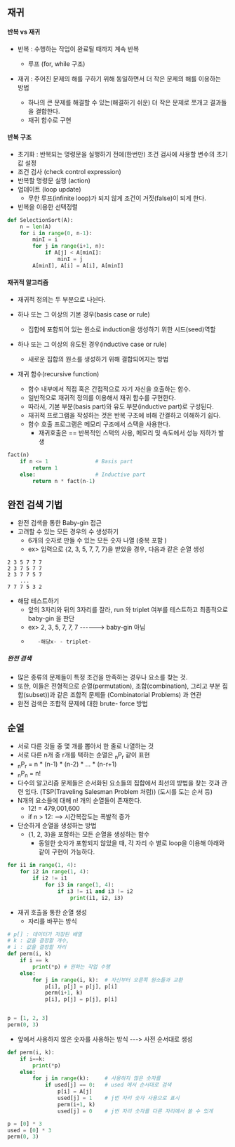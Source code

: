 ## 재귀
#### 반복 vs 재귀
-  반복 : 수행하는 작업이 완료될 때까지 계속 반복
	-  루프 (for, while 구조)
	
 - 재귀 : 주어진 문제의 해를 구하기 위해 동일하면서 더 작은 문제의 해를 이용하는 방법
	 - 하나의 큰 문제를 해결할 수 있는(해결하기 쉬운) 더 작은 문제로 쪼개고 결과들을 결합한다.
	-  재귀 함수로 구현

#### 반복 구조
- 초기화 : 반복되는 명령문을 실행하기 전에(한번만) 조건 검사에 사용할 변수의 초기값 설정
- 조건 검사 (check control expression)
- 반복할 명령문 실행 (action)
- 업데이트 (loop update)
	- 무한 루프(infinite loop)가 되지 않게 조건이 거짓(false)이 되게 한다.
- 반복을 이용한 선택정렬
```python
def SelectionSort(A):
	n = len(A)
	for i in range(0, n-1):
		minI = i
		for j in range(i+1, n):
			if A[j] < A[minI]:
				minI = j
		A[minI], A[i] = A[i], A[minI]
```

#### 재귀적 알고리즘
- 재귀적 정의는 두 부분으로 나뉜다.
- 하나 또는 그 이상의 기본 경우(basis case or rule)
	- 집합에 포함되어 있는 원소로 induction을 생성하기 위한 시드(seed)역할
- 하나 또는 그 이상의 유도된 경우(inductive case or rule)
	- 새로운 집합의 원소를 생성하기 위해 결합되어지는 방법

- 재귀 함수(recursive function)
	- 함수 내부에서 직접 혹은 간접적으로 자기 자신을 호출하는 함수.
	- 일반적으로 재귀적 정의를 이용해서 재귀 함수를 구현한다.
	- 따라서, 기본 부분(basis part)와 유도 부분(inductive part)로 구성된다.
	- 재귀적 프로그램을 작성하는 것은 반복 구조에 비해 간결하고 이해하기 쉽다.
	- 함수 호출 프로그램은 메모리 구조에서 스택을 사용한다.
		- 재귀호출은 == 반복적인 스택의 사용, 메모리 및 속도에서 성능 저하가 발생
```python
fact(n)
	if n <= 1               # Basis part
		return 1
	else:                   # Inductive part
		return n * fact(n-1)
```

## 완전 검색 기법
- 완전 검색을 통한 Baby-gin 접근
- 고려할 수 있는 모든 경우의 수 생성하기
	- 6개의 숫자로 만들 수 있는 모든 숫자 나열 (중복 포함 )
	- ex> 입력으로 {2, 3, 5, 7, 7, 7}을 받았을 경우, 다음과 같은 순열 생성
```
2 3 5 7 7 7
2 3 7 5 7 7
2 3 7 7 5 7
    ...
7 7 7 5 3 2
```
- 해답 테스트하기
	- 앞의 3자리와 뒤의 3자리를 잘라, run 와 triplet 여부를 테스트하고 최종적으로 baby-gin 을 판단
	- ex> 2, 3, 5, 7, 7, 7     ------> baby-gin 아님
	-        -해당x- - triplet-
##### 완전 검색
- 많은 종류의 문제들이 특정 조건을 만족하는 경우나 요소를 찾는 것.
- 또한, 이들은 전형적으로 순열(permutation), 조합(combination), 그리고 부분 집합(subset))과 같은 조합적 문제들 (Combinatorial Problems) 과 연관
- 완전 검색은 조합적 문제에 대한 brute- force 방법

## 순열
- 서로 다른 것들 중 몇 개를 뽑아서 한 줄로 나열하는 것
- 서로 다른 n개 중 r개를 택하는 순열은 <sub>n</sub>P<sub>r</sub> 같이 표현
- <sub>n</sub>P<sub>r</sub>  = n * (n-1) * (n-2) * ... * (n-r+1)
- <sub>n</sub>P<sub>n</sub> = n!
- 다수의 알고리즘 문제들은 순서화된 요소들의 집합에서 최선의 방법을 찾는 것과 관련 있다. (TSP(Traveling Salesman Problem 처럼)) (도시를 도는 순서 등)
- N개의 요소들에 대해 n! 개의 순열들이 존재한다.
	- 12! = 479,001,600
	- if n > 12:  --> 시간복잡도는 폭발적 증가
- 단순하게 순열을 생성하는 방법
	- {1, 2, 3}을 포함하는 모든 순열을 생성하는 함수
		- 동일한 숫자가 포함되지 않았을 때, 각 자리 수 별로 loop을 이용해 아래와 같이 구현이 가능하다.
``` python
for i1 in range(1, 4):
	for i2 in range(1, 4):
		if i2 != i1
			for i3 in range(1, 4):
				if i3 != i1 and i3 != i2
					print(i1, i2, i3)
```

- 재귀 호출을 통한 순열 생성
	- 자리를 바꾸는 방식
``` python
# p[] : 데이터가 저장된 배열
# k : 값을 결정할 개수,
# i : 값을 결정할 자리
def perm(i, k)
	if i == k
		print(*p) # 원하는 작업 수행
	else:
		for j in range(i, k):  # 자신부터 오른쪽 원소들과 교환
			p[i], p[j] = p[j], p[i]
			perm(i+1, k)
			p[i], p[j] = p[j], p[i]


p = [1, 2, 3]
perm(0, 3)
```

- 앞에서 사용하지 않은 숫자를 사용하는 방식 ---> 사전 순서대로 생성
```python
def perm(i, k):
	if i==k:
		print(*p)
	else:
		for j in range(k):     # 사용하지 않은 숫자를
			if used[j] == 0:   # used 에서 순서대로 검색
				p[i] = A[j]
				used[j] = 1    # j번 자리 숫자 사용으로 표시
				perm(i+1, k)
				used[j] = 0    # j번 자리 숫자를 다른 자리에서 쓸 수 있게

p = [0] * 3
used = [0] * 3
perm(0, 3)

```